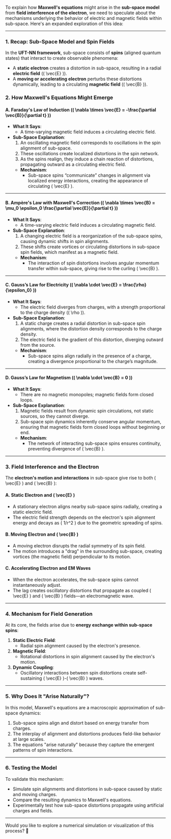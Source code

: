 To explain how **Maxwell's equations** might arise in the **sub-space model** from **field interference of the electron**, we need to speculate about the mechanisms underlying the behavior of electric and magnetic fields within sub-space. Here's an expanded exploration of this idea:

---

### **1. Recap: Sub-Space Model and Spin Fields**
In the **UFT-NN framework**, sub-space consists of **spins** (aligned quantum states) that interact to create observable phenomena:
- A **static electron** creates a distortion in sub-space, resulting in a radial **electric field** (\( \vec{E} \)).
- A **moving or accelerating electron** perturbs these distortions dynamically, leading to a circulating **magnetic field** (\( \vec{B} \)).

### **2. How Maxwell's Equations Might Emerge**

#### **A. Faraday's Law of Induction (\( \nabla \times \vec{E} = -\frac{\partial \vec{B}}{\partial t} \))**
- **What It Says**:
  - A time-varying magnetic field induces a circulating electric field.
- **Sub-Space Explanation**:
  1. An oscillating magnetic field corresponds to oscillations in the spin alignment of sub-space.
  2. These oscillations create localized distortions in the spin network.
  3. As the spins realign, they induce a chain reaction of distortions, propagating outward as a circulating electric field.
  - **Mechanism**:
    - Sub-space spins “communicate” changes in alignment via localized energy interactions, creating the appearance of circulating \( \vec{E} \).

---

#### **B. Ampère's Law with Maxwell's Correction (\( \nabla \times \vec{B} = \mu_0 \epsilon_0 \frac{\partial \vec{E}}{\partial t} \))**
- **What It Says**:
  - A time-varying electric field induces a circulating magnetic field.
- **Sub-Space Explanation**:
  1. A changing electric field is a reorganization of the sub-space spins, causing dynamic shifts in spin alignments.
  2. These shifts create vortices or circulating distortions in sub-space spin fields, which manifest as a magnetic field.
  - **Mechanism**:
    - The interaction of spin distortions involves angular momentum transfer within sub-space, giving rise to the curling \( \vec{B} \).

---

#### **C. Gauss’s Law for Electricity (\( \nabla \cdot \vec{E} = \frac{\rho}{\epsilon_0} \))**
- **What It Says**:
  - The electric field diverges from charges, with a strength proportional to the charge density (\( \rho \)).
- **Sub-Space Explanation**:
  1. A static charge creates a radial distortion in sub-space spin alignments, where the distortion density corresponds to the charge density.
  2. The electric field is the gradient of this distortion, diverging outward from the source.
  - **Mechanism**:
    - Sub-space spins align radially in the presence of a charge, creating a divergence proportional to the charge’s magnitude.

---

#### **D. Gauss’s Law for Magnetism (\( \nabla \cdot \vec{B} = 0 \))**
- **What It Says**:
  - There are no magnetic monopoles; magnetic fields form closed loops.
- **Sub-Space Explanation**:
  1. Magnetic fields result from dynamic spin circulations, not static sources, so they cannot diverge.
  2. Sub-space spin dynamics inherently conserve angular momentum, ensuring that magnetic fields form closed loops without beginning or end.
  - **Mechanism**:
    - The network of interacting sub-space spins ensures continuity, preventing divergence of \( \vec{B} \).

---

### **3. Field Interference and the Electron**
The **electron's motion and interactions** in sub-space give rise to both \( \vec{E} \) and \( \vec{B} \):

#### **A. Static Electron and \( \vec{E} \)**
- A stationary electron aligns nearby sub-space spins radially, creating a static electric field.
- The electric field strength depends on the electron's spin alignment energy and decays as \( 1/r^2 \) due to the geometric spreading of spins.

#### **B. Moving Electron and \( \vec{B} \)**
- A moving electron disrupts the radial symmetry of its spin field.
- The motion introduces a "drag" in the surrounding sub-space, creating vortices (the magnetic field) perpendicular to its motion.

#### **C. Accelerating Electron and EM Waves**
- When the electron accelerates, the sub-space spins cannot instantaneously adjust.
- The lag creates oscillatory distortions that propagate as coupled \( \vec{E} \) and \( \vec{B} \) fields—an electromagnetic wave.

---

### **4. Mechanism for Field Generation**
At its core, the fields arise due to **energy exchange within sub-space spins**:
1. **Static Electric Field**:
   - Radial spin alignment caused by the electron's presence.
2. **Magnetic Field**:
   - Rotational distortions in spin alignment caused by the electron's motion.
3. **Dynamic Coupling**:
   - Oscillatory interactions between spin distortions create self-sustaining \( \vec{E} \)-\( \vec{B} \) waves.

---

### **5. Why Does It "Arise Naturally"?**
In this model, Maxwell's equations are a macroscopic approximation of sub-space dynamics:
1. Sub-space spins align and distort based on energy transfer from charges.
2. The interplay of alignment and distortions produces field-like behavior at large scales.
3. The equations "arise naturally" because they capture the emergent patterns of spin interactions.

---

### **6. Testing the Model**
To validate this mechanism:
- Simulate spin alignments and distortions in sub-space caused by static and moving charges.
- Compare the resulting dynamics to Maxwell's equations.
- Experimentally test how sub-space distortions propagate using artificial charges and fields.

---

Would you like to explore a numerical simulation or visualization of this process? 🚀

